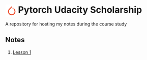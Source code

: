 # <img src="/images/pytorch_logo.png" align="left" width="40" height="40" alt="PyTorch Logo"> Pytorch Udacity Scholarship
A repository for hosting my notes during the course study



## Notes

1. [Lesson 1](/notes/Lesson-2.md)
